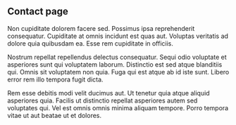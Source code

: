 ## Contact page

Non cupiditate dolorem facere sed. Possimus ipsa reprehenderit consequatur. Cupiditate at omnis incidunt est quas aut. Voluptas veritatis ad dolore quia quibusdam ea. Esse rem cupiditate in officiis.

Nostrum repellat repellendus delectus consequatur. Sequi odio voluptate et asperiores sunt qui voluptatem laborum. Distinctio est sed atque blanditiis qui. Omnis sit voluptatem non quia. Fuga qui est atque ab id iste sunt. Libero error rem illo tempora fugit dicta.

Rem esse debitis modi velit ducimus aut. Ut tenetur quia atque aliquid asperiores quia. Facilis ut distinctio repellat asperiores autem sed voluptates qui. Vel est omnis omnis minima aliquam tempore. Porro tempora vitae ut aut beatae ut et dolores.
